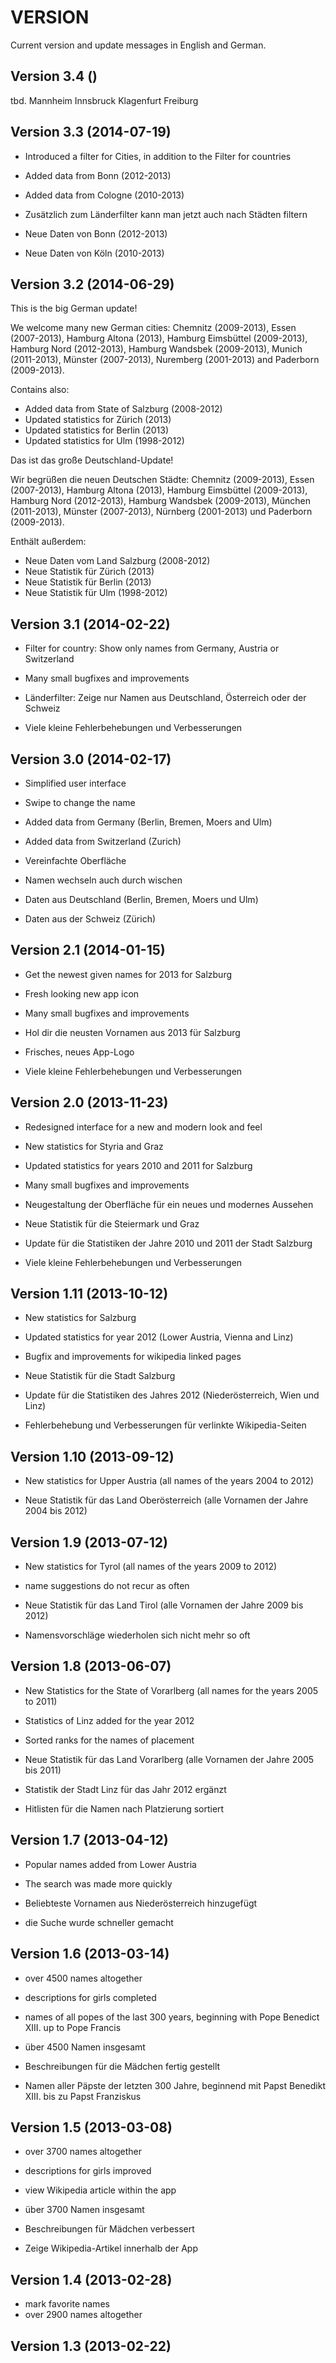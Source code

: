 ﻿VERSION
=======

Current version and update messages in English and German.

Version 3.4 ()
------------------------

tbd.
Mannheim
Innsbruck
Klagenfurt
Freiburg

Version 3.3 (2014-07-19)
------------------------

- Introduced a filter for Cities, in addition to the Filter for countries
- Added data from Bonn (2012-2013)
- Added data from Cologne (2010-2013)

- Zusätzlich zum Länderfilter kann man jetzt auch nach Städten filtern
- Neue Daten von Bonn (2012-2013)
- Neue Daten von Köln (2010-2013)

Version 3.2 (2014-06-29)
------------------------

This is the big German update!

We welcome many new German cities: Chemnitz (2009-2013), Essen (2007-2013), Hamburg Altona (2013), Hamburg Eimsbüttel (2009-2013), Hamburg Nord (2012-2013), Hamburg Wandsbek (2009-2013), Munich (2011-2013), Münster (2007-2013), Nuremberg (2001-2013) and Paderborn (2009-2013).

Contains also:

- Added data from State of Salzburg (2008-2012)
- Updated statistics for Zürich (2013)
- Updated statistics for Berlin (2013)
- Updated statistics for Ulm (1998-2012)

Das ist das große Deutschland-Update!

Wir begrüßen die neuen Deutschen Städte: Chemnitz (2009-2013), Essen (2007-2013), Hamburg Altona (2013), Hamburg Eimsbüttel (2009-2013), Hamburg Nord (2012-2013), Hamburg Wandsbek (2009-2013), München (2011-2013), Münster (2007-2013), Nürnberg (2001-2013) und Paderborn (2009-2013).

Enthält außerdem:

- Neue Daten vom Land Salzburg (2008-2012)
- Neue Statistik für Zürich (2013)
- Neue Statistik für Berlin (2013)
- Neue Statistik für Ulm (1998-2012)

Version 3.1 (2014-02-22)
------------------------

- Filter for country: Show only names from Germany, Austria or Switzerland
- Many small bugfixes and improvements

- Länderfilter: Zeige nur Namen aus Deutschland, Österreich oder der Schweiz
- Viele kleine Fehlerbehebungen und Verbesserungen

Version 3.0 (2014-02-17)
------------------------

- Simplified user interface
- Swipe to change the name
- Added data from Germany (Berlin, Bremen, Moers and Ulm)
- Added data from Switzerland (Zurich)

- Vereinfachte Oberfläche
- Namen wechseln auch durch wischen
- Daten aus Deutschland (Berlin, Bremen, Moers und Ulm)
- Daten aus der Schweiz (Zürich)

Version 2.1 (2014-01-15)
------------------------

- Get the newest given names for 2013 for Salzburg
- Fresh looking new app icon
- Many small bugfixes and improvements

- Hol dir die neusten Vornamen aus 2013 für Salzburg
- Frisches, neues App-Logo
- Viele kleine Fehlerbehebungen und Verbesserungen

Version 2.0 (2013-11-23)
------------------------

- Redesigned interface for a new and modern look and feel
- New statistics for Styria and Graz
- Updated statistics for years 2010 and 2011 for Salzburg
- Many small bugfixes and improvements

- Neugestaltung der Oberfläche für ein neues und modernes Aussehen
- Neue Statistik für die Steiermark und Graz
- Update für die Statistiken der Jahre 2010 und 2011 der Stadt Salzburg
- Viele kleine Fehlerbehebungen und Verbesserungen

Version 1.11 (2013-10-12)
------------------------

- New statistics for Salzburg
- Updated statistics for year 2012 (Lower Austria, Vienna and Linz)
- Bugfix and improvements for wikipedia linked pages

- Neue Statistik für die Stadt Salzburg
- Update für die Statistiken des Jahres 2012 (Niederösterreich, Wien und Linz)
- Fehlerbehebung und Verbesserungen für verlinkte Wikipedia-Seiten

Version 1.10 (2013-09-12)
------------------------

- New statistics for Upper Austria (all names of the years 2004 to 2012)

- Neue Statistik für das Land Oberösterreich (alle Vornamen der Jahre 2004 bis 2012)

Version 1.9 (2013-07-12)
------------------------

- New statistics for Tyrol (all names of the years 2009 to 2012)
- name suggestions do not recur as often

- Neue Statistik für das Land Tirol (alle Vornamen der Jahre 2009 bis 2012)
- Namensvorschläge wiederholen sich nicht mehr so oft

Version 1.8 (2013-06-07)
------------------------

- New Statistics for the State of Vorarlberg (all names for the years 2005 to 2011)
- Statistics of Linz added for the year 2012
- Sorted ranks for the names of placement

- Neue Statistik für das Land Vorarlberg (alle Vornamen der Jahre 2005 bis 2011)
- Statistik der Stadt Linz für das Jahr 2012 ergänzt
- Hitlisten für die Namen nach Platzierung sortiert

Version 1.7 (2013-04-12)
------------------------

- Popular names added from Lower Austria
- The search was made more quickly

- Beliebteste Vornamen aus Niederösterreich hinzugefügt
- die Suche wurde schneller gemacht

Version 1.6 (2013-03-14)
------------------------

- over 4500 names altogether
- descriptions for girls completed
- names of all popes of the last 300 years, beginning with Pope Benedict XIII. up to Pope Francis

- über 4500 Namen insgesamt
- Beschreibungen für die Mädchen fertig gestellt
- Namen aller Päpste der letzten 300 Jahre, beginnend mit Papst Benedikt XIII. bis zu Papst Franziskus

Version 1.5 (2013-03-08)
------------------------

- over 3700 names altogether
- descriptions for girls improved
- view Wikipedia article within the app

- über 3700 Namen insgesamt
- Beschreibungen für Mädchen verbessert
- Zeige Wikipedia-Artikel innerhalb der App

Version 1.4 (2013-02-28)
------------------------

- mark favorite names
- over 2900 names altogether

Version 1.3 (2013-02-22)
------------------------
